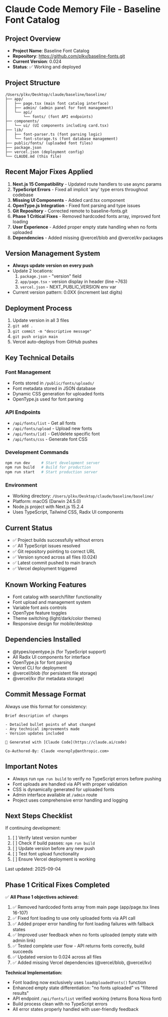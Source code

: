 # Claude Code Memory File - Baseline Font Catalog

## Project Overview
- **Project Name**: Baseline Font Catalog
- **Repository**: https://github.com/plkv/baseline-fonts.git
- **Current Version**: 0.024
- **Status**: ✅ Working and deployed

## Project Structure
```
/Users/plkv/Desktop/claude/baseline/baseline/
├── app/
│   ├── page.tsx (main font catalog interface)
│   ├── admin/ (admin panel for font management)
│   └── api/
│       └── fonts/ (font API endpoints)
├── components/
│   └── ui/ (UI components including card.tsx)
├── lib/
│   ├── font-parser.ts (font parsing logic)
│   └── font-storage.ts (font database management)
├── public/fonts/ (uploaded font files)
├── package.json
├── vercel.json (deployment config)
└── CLAUDE.md (this file)
```

## Recent Major Fixes Applied
1. **Next.js 15 Compatibility** - Updated route handlers to use async params
2. **TypeScript Errors** - Fixed all implicit 'any' type errors throughout codebase
3. **Missing UI Components** - Added card.tsx component
4. **OpenType.js Integration** - Fixed font parsing and type issues
5. **Git Repository** - Corrected remote to baseline-fonts.git
6. **Phase 1 Critical Fixes** - Removed hardcoded fonts array, improved font loading
7. **User Experience** - Added proper empty state handling when no fonts uploaded
8. **Dependencies** - Added missing @vercel/blob and @vercel/kv packages

## Version Management System
- **Always update version on every push**
- Update 2 locations:
  1. `package.json` - "version" field
  2. `app/page.tsx` - version display in header (line ~763)
  3. `vercel.json` - NEXT_PUBLIC_VERSION env var
- Current version pattern: 0.0XX (increment last digits)

## Deployment Process
1. Update version in all 3 files
2. `git add .`
3. `git commit -m "descriptive message"`
4. `git push origin main`
5. Vercel auto-deploys from GitHub pushes

## Key Technical Details

### Font Management
- Fonts stored in `/public/fonts/uploads/`
- Font metadata stored in JSON database
- Dynamic CSS generation for uploaded fonts
- OpenType.js used for font parsing

### API Endpoints
- `/api/fonts/list` - Get all fonts
- `/api/fonts/upload` - Upload new fonts
- `/api/fonts/[id]` - Get/delete specific font
- `/api/fonts/css` - Generate font CSS

### Development Commands
```bash
npm run dev     # Start development server
npm run build   # Build for production
npm run start   # Start production server
```

### Environment
- Working directory: `/Users/plkv/Desktop/claude/baseline/baseline/`
- Platform: macOS (Darwin 24.5.0)
- Node.js project with Next.js 15.2.4
- Uses TypeScript, Tailwind CSS, Radix UI components

## Current Status
- ✅ Project builds successfully without errors
- ✅ All TypeScript issues resolved
- ✅ Git repository pointing to correct URL
- ✅ Version synced across all files (0.024)
- ✅ Latest commit pushed to main branch
- ✅ Vercel deployment triggered

## Known Working Features
- Font catalog with search/filter functionality
- Font upload and management system
- Variable font axis controls
- OpenType feature toggles
- Theme switching (light/dark/color themes)
- Responsive design for mobile/desktop

## Dependencies Installed
- @types/opentype.js (for TypeScript support)
- All Radix UI components for interface
- OpenType.js for font parsing
- Vercel CLI for deployment
- @vercel/blob (for persistent file storage)
- @vercel/kv (for metadata storage)

## Commit Message Format
Always use this format for consistency:
```
Brief description of changes

- Detailed bullet points of what changed
- Any technical improvements made
- Version updates included

🤖 Generated with [Claude Code](https://claude.ai/code)

Co-Authored-By: Claude <noreply@anthropic.com>
```

## Important Notes
- Always run `npm run build` to verify no TypeScript errors before pushing
- Font uploads are handled via API with proper validation
- CSS is dynamically generated for uploaded fonts
- Admin interface available at `/admin` route
- Project uses comprehensive error handling and logging

## Next Steps Checklist
If continuing development:
1. [ ] Verify latest version number
2. [ ] Check if build passes: `npm run build`
3. [ ] Update version before any new push
4. [ ] Test font upload functionality
5. [ ] Ensure Vercel deployment is working

Last updated: 2025-09-04

## Phase 1 Critical Fixes Completed
✅ **All Phase 1 objectives achieved:**
1. ✅ Removed hardcoded fonts array from main page (app/page.tsx lines 16-107)
2. ✅ Fixed font loading to use only uploaded fonts via API call
3. ✅ Added proper error handling for font loading failures with fallback states
4. ✅ Improved user feedback when no fonts uploaded (empty state with admin link)
5. ✅ Tested complete user flow - API returns fonts correctly, build succeeds
6. ✅ Updated version to 0.024 across all files
7. ✅ Added missing Vercel dependencies (@vercel/blob, @vercel/kv)

**Technical Implementation:**
- Font loading now exclusively uses `loadUploadedFonts()` function
- Enhanced empty state differentiation: "no fonts uploaded" vs "filtered results"
- API endpoint `/api/fonts/list` verified working (returns Bona Nova font)
- Build process clean with no TypeScript errors
- All error states properly handled with user-friendly feedback
